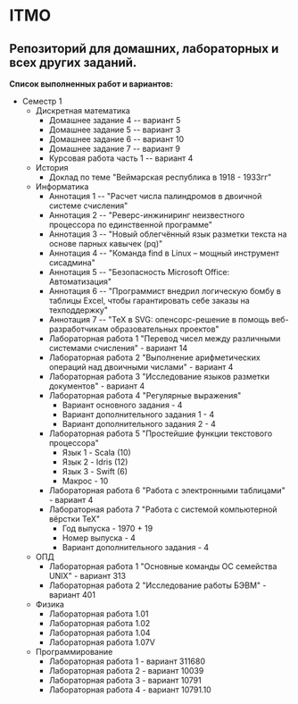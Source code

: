# ITMO
## Репозиторий для домашних, лабораторных и всех других заданий.
__Список выполненных работ и вариантов:__
* Семестр 1
  * Дискретная математика
    * Домашнее задание 4 -- вариант 5
    * Домашнее задание 5 -- вариант 3
    * Домашнее задание 6 -- вариант 10
    * Домашнее задание 7 -- вариант 9
    * Курсовая работа часть 1 -- вариант 4
  * История
    * Доклад по теме "Веймарская республика в 1918 - 1933гг"
  * Информатика
    * Аннотация 1 -- "Расчет числа палиндромов в двоичной системе счисления"
    * Аннотация 2 -- "Реверс-инжиниринг неизвестного процессора по единственной программе"
    * Аннотация 3 -- "Новый облегчённый язык разметки текста на основе парных кавычек (pq)"
    * Аннотация 4 -- "Команда find в Linux – мощный инструмент сисадмина"
    * Аннотация 5 -- "Безопасность Microsoft Office: Автоматизация"
    * Аннотация 6 -- "Программист внедрил логическую бомбу в таблицы Excel, чтобы гарантировать себе заказы на техподдержку"
    * Аннотация 7 -- "TeX в SVG: опенсорс-решение в помощь веб-разработчикам образовательных проектов"
    * Лабораторная работа 1 "Перевод чисел между различными системами счисления" - вариант 14
    * Лабораторная работа 2 "Выполнение арифметических операций над двоичными числами" - вариант 4
    * Лабораторная работа 3 "Исследование языков разметки документов" - вариант 4
    * Лабораторная работа 4 "Регулярные выражения"
      * Вариант основного задания - 4
      * Вариант дополнительного задания 1 - 4
      * Вариант дополнительного задания 2 - 4
    * Лабораторная работа 5 "Простейшие функции текстового процессора"
      * Язык 1 - Scala (10)
      * Язык 2 - Idris (12)
      * Язык 3 - Swift (6)
      * Макрос - 10
    * Лабораторная работа 6 "Работа с электронными таблицами" - вариант 4
    * Лабораторная работа 7 "Работа с системой компьютерной вёрстки TeX"
      * Год выпуска - 1970 + 19
      * Номер выпуска - 4
      * Вариант дополнительного задания - 4
  * ОПД
    * Лабораторная работа 1 "Основные команды ОС семейства UNIX" - вариант 313
    * Лабораторная работа 2 "Исследование работы БЭВМ" - вариант 401
  * Физика
    * Лабораторная работа 1.01
    * Лабораторная работа 1.02
    * Лабораторная работа 1.04
    * Лабораторная работа 1.07V
  * Программирование
    * Лабораторная работа 1 - вариант 311680
    * Лабораторная работа 2 - вариант 10039
    * Лабораторная работа 3 - вариант 10791
    * Лабораторная работа 4 - вариант 10791.10
